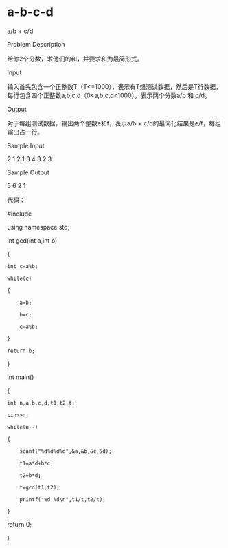 # a-b-c-d

a/b + c/d

Problem Description

给你2个分数，求他们的和，并要求和为最简形式。

Input

输入首先包含一个正整数T（T<=1000），表示有T组测试数据，然后是T行数据，每行包含四个正整数a,b,c,d（0<a,b,c,d<1000），表示两个分数a/b 和 c/d。

Output

对于每组测试数据，输出两个整数e和f，表示a/b + c/d的最简化结果是e/f，每组输出占一行。

Sample Input

2 1 2 1 3 4 3 2 3

Sample Output

5 6 2 1


代码：

#include<iostream>
  
using namespace std;

int gcd(int a,int b)

{

    int c=a%b;
    
    while(c)
    
    {
    
        a=b;
        
        b=c;
        
        c=a%b;
        
    }
    
    return b;
    
}

int main()

{

    int n,a,b,c,d,t1,t2,t;
    
    cin>>n;
    
    while(n--)
    
    {
    
        scanf("%d%d%d%d",&a,&b,&c,&d);
        
        t1=a*d+b*c;
        
        t2=b*d;
        
        t=gcd(t1,t2);
        
        printf("%d %d\n",t1/t,t2/t);
        
    }
    
  return 0;
  
}
